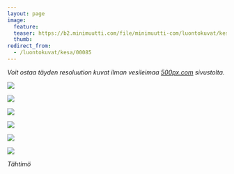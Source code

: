 ```yaml
---
layout: page
image:
  feature:
  teaser: https://b2.minimuutti.com/file/minimuutti-com/luontokuvat/kes%C3%A4/4/DS22318-245px.jpg
  thumb:
redirect_from:
  - /luontokuvat/kesa/00085
---
```


*Voit ostaa täyden resoluution kuvat ilman vesileimaa [500px.com](https://500px.com/minimuutticom/galleries/starworts) sivustolta.*

[![](https://b2.minimuutti.com/file/minimuutti-com/luontokuvat/kes%C3%A4/5/DS22697-800px.jpg)](https://dl.dropboxusercontent.com/sh/ea1wtnz7z734o12/AAAGnKkO7L4hFwPDrzq3Vv2Ka/luontokuvat/kes%C3%A4/5/DS22697.jpg)

[![](https://b2.minimuutti.com/file/minimuutti-com/luontokuvat/kes%C3%A4/5/DS22698-800px.jpg)](https://dl.dropboxusercontent.com/sh/ea1wtnz7z734o12/AACmq2wBWFfO6kpWWVQ27k46a/luontokuvat/kes%C3%A4/5/DS22698.jpg)

[![](https://b2.minimuutti.com/file/minimuutti-com/luontokuvat/kes%C3%A4/4/DS22316-800px.jpg)](https://dl.dropboxusercontent.com/sh/ea1wtnz7z734o12/AAC2jloFPdRhVBs_nlNdhO_Qa/luontokuvat/kes%C3%A4/4/DS22316.jpg)

[![](https://b2.minimuutti.com/file/minimuutti-com/luontokuvat/kes%C3%A4/4/DS22317-800px.jpg)](https://dl.dropboxusercontent.com/sh/ea1wtnz7z734o12/AACgK8d5XA_KdaszxspjN7Pia/luontokuvat/kes%C3%A4/4/DS22317.jpg)

[![](https://b2.minimuutti.com/file/minimuutti-com/luontokuvat/kes%C3%A4/4/DS22318-800px.jpg)](https://dl.dropboxusercontent.com/sh/ea1wtnz7z734o12/AABTJa_YyzjxQQjTfrXzTWTea/luontokuvat/kes%C3%A4/4/DS22318.jpg)

[![](https://b2.minimuutti.com/file/minimuutti-com/luontokuvat/kes%C3%A4/4/DS22319-800px.jpg)](https://dl.dropboxusercontent.com/sh/ea1wtnz7z734o12/AACAQ2zgAEwytBcyZfF6hwFza/luontokuvat/kes%C3%A4/4/DS22319.jpg)

*Tähtimö*
